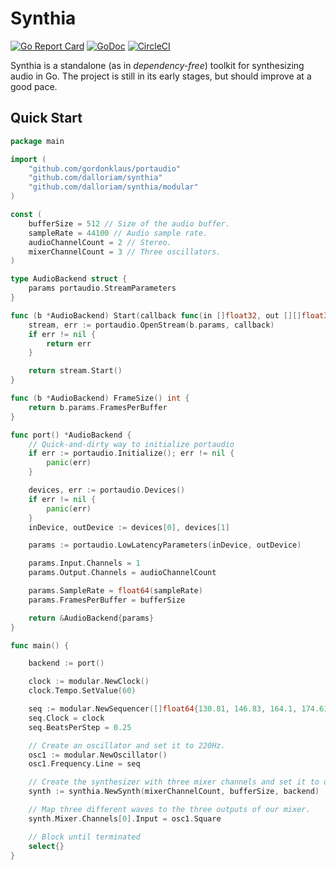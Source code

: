 # Synthia
[![Go Report Card](https://goreportcard.com/badge/github.com/dalloriam/synthia)](https://goreportcard.com/report/github.com/dalloriam/synthia)
[![GoDoc](https://godoc.org/github.com/dalloriam/synthia?status.svg)](https://godoc.org/github.com/dalloriam/synthia)
[![CircleCI](https://circleci.com/gh/dalloriam/synthia.svg?style=svg)](https://circleci.com/gh/dalloriam/synthia)

Synthia is a standalone (as in _dependency-free_) toolkit for synthesizing audio in Go. The project is still in its
early stages, but should improve at a good pace.

## Quick Start

```go
package main

import (
	"github.com/gordonklaus/portaudio"
	"github.com/dalloriam/synthia"
	"github.com/dalloriam/synthia/modular"
)

const (
	bufferSize = 512 // Size of the audio buffer.
	sampleRate = 44100 // Audio sample rate.
	audioChannelCount = 2 // Stereo.
	mixerChannelCount = 3 // Three oscillators.
)

type AudioBackend struct {
	params portaudio.StreamParameters
}

func (b *AudioBackend) Start(callback func(in []float32, out [][]float32)) error {
	stream, err := portaudio.OpenStream(b.params, callback)
	if err != nil {
		return err
	}

	return stream.Start()
}

func (b *AudioBackend) FrameSize() int {
	return b.params.FramesPerBuffer
}

func port() *AudioBackend {
	// Quick-and-dirty way to initialize portaudio
	if err := portaudio.Initialize(); err != nil {
		panic(err)
	}

	devices, err := portaudio.Devices()
	if err != nil {
		panic(err)
	}
	inDevice, outDevice := devices[0], devices[1]

	params := portaudio.LowLatencyParameters(inDevice, outDevice)

	params.Input.Channels = 1
	params.Output.Channels = audioChannelCount

	params.SampleRate = float64(sampleRate)
	params.FramesPerBuffer = bufferSize

	return &AudioBackend{params}
}

func main() {

	backend := port()

	clock := modular.NewClock()
	clock.Tempo.SetValue(60)

	seq := modular.NewSequencer([]float64{130.81, 146.83, 164.1, 174.61, 196, 220, 246.94, 261.63})
	seq.Clock = clock
	seq.BeatsPerStep = 0.25

	// Create an oscillator and set it to 220Hz.
	osc1 := modular.NewOscillator()
	osc1.Frequency.Line = seq

	// Create the synthesizer with three mixer channels and set it to output to our speakers.
	synth := synthia.NewSynth(mixerChannelCount, bufferSize, backend)

	// Map three different waves to the three outputs of our mixer.
	synth.Mixer.Channels[0].Input = osc1.Square

	// Block until terminated
	select{}
}
```
